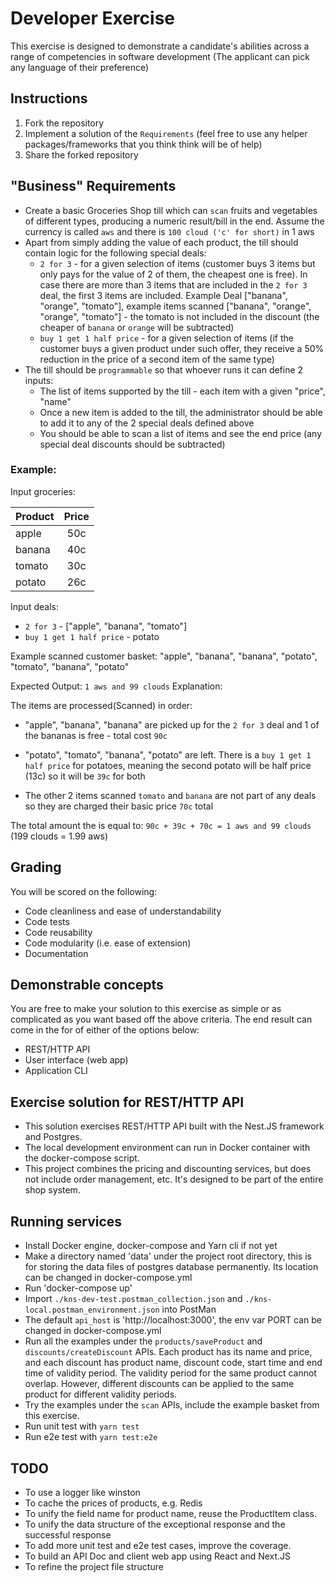 # Developer Exercise

This exercise is designed to demonstrate a candidate's abilities across a range of competencies in software development (The applicant can pick any language of their preference)

## Instructions

1. Fork the repository
2. Implement a solution of the `Requirements` (feel free to use any helper packages/frameworks that you think think will be of help)
3. Share the forked repository

## "Business" Requirements

- Create a basic Groceries Shop till which can `scan` fruits and vegetables of different types, producing a numeric result/bill in the end. Assume the currency is called `aws` and there is `100 cloud ('c' for short)` in 1 aws
- Apart from simply adding the value of each product, the till should contain logic for the following special deals:
  - `2 for 3` - for a given selection of items (customer buys 3 items but only pays for the value of 2 of them, the cheapest one is free). In case there are more than 3 items that are included in the `2 for 3` deal, the first 3 items are included.
    Example Deal ["banana", "orange", "tomato"], example items scanned ["banana", "orange", "orange", "tomato"] - the tomato is not included in the discount (the cheaper of `banana` or `orange` will be subtracted)
  - `buy 1 get 1 half price` - for a given selection of items (if the customer buys a given product under such offer, they receive a 50% reduction in the price of a second item of the same type)
- The till should be `programmable` so that whoever runs it can define 2 inputs:
  - The list of items supported by the till - each item with a given "price", "name"
  - Once a new item is added to the till, the administrator should be able to add it to any of the 2 special deals defined above
  - You should be able to scan a list of items and see the end price (any special deal discounts should be subtracted)

### Example:

Input groceries:

| Product | Price |
| ------- | :---: |
| apple   |  50c  |
| banana  |  40c  |
| tomato  |  30c  |
| potato  |  26c  |

Input deals:

- `2 for 3` - ["apple", "banana", "tomato"]
- `buy 1 get 1 half price` - potato

Example scanned customer basket: "apple", "banana", "banana", "potato", "tomato", "banana", "potato"

Expected Output: `1 aws and 99 clouds`
Explanation:

The items are processed(Scanned) in order:

- "apple", "banana", "banana" are picked up for the `2 for 3` deal and 1 of the bananas is free - total cost `90c`

- "potato", "tomato", "banana", "potato" are left. There is a `buy 1 get 1 half price` for potatoes, meaning the second potato will be half price (13c) so it will be `39c` for both

- The other 2 items scanned `tomato` and `banana` are not part of any deals so they are charged their basic price `70c` total

The total amount the is equal to: `90c + 39c + 70c = 1 aws and 99 clouds` (199 clouds = 1.99 aws)

## Grading

You will be scored on the following:

- Code cleanliness and ease of understandability
- Code tests
- Code reusability
- Code modularity (i.e. ease of extension)
- Documentation

## Demonstrable concepts

You are free to make your solution to this exercise as simple or as complicated as you want based off the above criteria. The end result can come in the for of either of the options below:

- REST/HTTP API
- User interface (web app)
- Application CLI

## Exercise solution for REST/HTTP API

- This solution exercises REST/HTTP API built with the Nest.JS framework and Postgres.
- The local development environment can run in Docker container with the docker-compose script.
- This project combines the pricing and discounting services, but does not include order management, etc. It's designed to be part of the entire shop system.

## Running services

- Install Docker engine, docker-compose and Yarn cli if not yet
- Make a directory named 'data' under the project root directory, this is for storing the data files of postgres database permanently. Its location can be changed in docker-compose.yml
- Run 'docker-compose up'
- Import `./kns-dev-test.postman_collection.json` and `./kns-local.postman_environment.json` into PostMan
- The default `api_host` is 'http://localhost:3000', the env var PORT can be changed in docker-compose.yml
- Run all the examples under the `products/saveProduct` and `discounts/createDiscount` APIs. Each product has its name and price, and each discount has product name, discount code, start time and end time of validity period. The validity period for the same product cannot overlap. However, different discounts can be applied to the same product for different validity periods.
- Try the examples under the `scan` APIs, include the example basket from this exercise.
- Run unit test with `yarn test`
- Run e2e test with `yarn test:e2e`

## TODO

- To use a logger like winston
- To cache the prices of products, e.g. Redis
- To unify the field name for product name, reuse the ProductItem class.
- To unify the data structure of the exceptional response and the successful response
- To add more unit test and e2e test cases, improve the coverage.
- To build an API Doc and client web app using React and Next.JS
- To refine the project file structure

